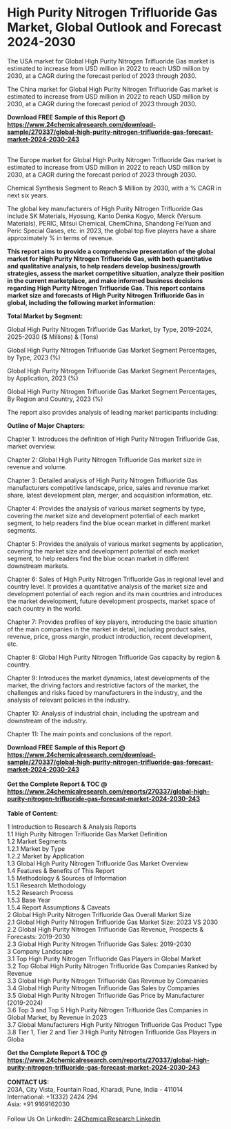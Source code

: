 <h1>High Purity Nitrogen Trifluoride Gas Market, Global Outlook and Forecast 2024-2030</h1><p>The USA market for Global High Purity Nitrogen Trifluoride Gas market is estimated to increase from USD million in 2022 to reach USD million by 2030, at a CAGR during the forecast period of 2023 through 2030.</p><p>
</p><p>The China market for Global High Purity Nitrogen Trifluoride Gas market is estimated to increase from USD million in 2022 to reach USD million by 2030, at a CAGR during the forecast period of 2023 through 2030.</p><div><b>Download FREE Sample of this Report @ 
            <a href="https://www.24chemicalresearch.com/download-sample/270337/global-high-purity-nitrogen-trifluoride-gas-forecast-market-2024-2030-243">
            https://www.24chemicalresearch.com/download-sample/270337/global-high-purity-nitrogen-trifluoride-gas-forecast-market-2024-2030-243</a></b></div><br><p>
</p><p>The Europe market for Global High Purity Nitrogen Trifluoride Gas market is estimated to increase from USD million in 2022 to reach USD million by 2030, at a CAGR during the forecast period of 2023 through 2030.</p><p>
Chemical Synthesis Segment to Reach $ Million by 2030, with a % CAGR in next six years.</p><p>
The global key manufacturers of High Purity Nitrogen Trifluoride Gas include SK Materials, Hyosung, Kanto Denka Kogyo, Merck (Versum Materials), PERIC, Mitsui Chemical, ChemChina, Shandong FeiYuan and Peric Special Gases, etc. in 2023, the global top five players have a share approximately % in terms of revenue.</p><p>
<strong>This report aims to provide a comprehensive presentation of the global market for High Purity Nitrogen Trifluoride Gas, with both quantitative and qualitative analysis, to help readers develop business/growth strategies, assess the market competitive situation, analyze their position in the current marketplace, and make informed business decisions regarding High Purity Nitrogen Trifluoride Gas. This report contains market size and forecasts of High Purity Nitrogen Trifluoride Gas in global, including the following market information:</strong></p><p>
</p><p>
<strong>Total Market by Segment:</strong></p><p>
Global High Purity Nitrogen Trifluoride Gas Market, by Type, 2019-2024, 2025-2030 ($ Millions) &amp; (Tons)</p><p>
Global High Purity Nitrogen Trifluoride Gas Market Segment Percentages, by Type, 2023 (%)</p><p>
</p><p>
Global High Purity Nitrogen Trifluoride Gas Market Segment Percentages, by Application, 2023 (%)</p><p>
</p><p>
Global High Purity Nitrogen Trifluoride Gas Market Segment Percentages, By Region and Country, 2023 (%)</p><p>
</p><p>
The report also provides analysis of leading market participants including:</p><p>
</p><p>
</p><p>
</p><p><strong>Outline of Major Chapters:</strong></p><p>
</p><p>Chapter 1: Introduces the definition of High Purity Nitrogen Trifluoride Gas, market overview.</p><p>
Chapter 2: Global High Purity Nitrogen Trifluoride Gas market size in revenue and volume.</p><p>
Chapter 3: Detailed analysis of High Purity Nitrogen Trifluoride Gas manufacturers competitive landscape, price, sales and revenue market share, latest development plan, merger, and acquisition information, etc.</p><p>
Chapter 4: Provides the analysis of various market segments by type, covering the market size and development potential of each market segment, to help readers find the blue ocean market in different market segments.</p><p>
Chapter 5: Provides the analysis of various market segments by application, covering the market size and development potential of each market segment, to help readers find the blue ocean market in different downstream markets.</p><p>
Chapter 6: Sales of High Purity Nitrogen Trifluoride Gas in regional level and country level. It provides a quantitative analysis of the market size and development potential of each region and its main countries and introduces the market development, future development prospects, market space of each country in the world.</p><p>
Chapter 7: Provides profiles of key players, introducing the basic situation of the main companies in the market in detail, including product sales, revenue, price, gross margin, product introduction, recent development, etc.</p><p>
Chapter 8: Global High Purity Nitrogen Trifluoride Gas capacity by region &amp; country.</p><p>
Chapter 9: Introduces the market dynamics, latest developments of the market, the driving factors and restrictive factors of the market, the challenges and risks faced by manufacturers in the industry, and the analysis of relevant policies in the industry.</p><p>
Chapter 10: Analysis of industrial chain, including the upstream and downstream of the industry.</p><p>
Chapter 11: The main points and conclusions of the report.</p><div><b>Download FREE Sample of this Report @ 
            <a href="https://www.24chemicalresearch.com/download-sample/270337/global-high-purity-nitrogen-trifluoride-gas-forecast-market-2024-2030-243">
            https://www.24chemicalresearch.com/download-sample/270337/global-high-purity-nitrogen-trifluoride-gas-forecast-market-2024-2030-243</a></b></div><br><div><b>Get the Complete Report & TOC @ 
            <a href="https://www.24chemicalresearch.com/reports/270337/global-high-purity-nitrogen-trifluoride-gas-forecast-market-2024-2030-243">
            https://www.24chemicalresearch.com/reports/270337/global-high-purity-nitrogen-trifluoride-gas-forecast-market-2024-2030-243</a></b></div><br>
            <b>Table of Content:</b><p>1 Introduction to Research & Analysis Reports<br />
    1.1 High Purity Nitrogen Trifluoride Gas Market Definition<br />
    1.2 Market Segments<br />
        1.2.1 Market by Type<br />
        1.2.2 Market by Application<br />
    1.3 Global High Purity Nitrogen Trifluoride Gas Market Overview<br />
    1.4 Features & Benefits of This Report<br />
    1.5 Methodology & Sources of Information<br />
        1.5.1 Research Methodology<br />
        1.5.2 Research Process<br />
        1.5.3 Base Year<br />
        1.5.4 Report Assumptions & Caveats<br />
2 Global High Purity Nitrogen Trifluoride Gas Overall Market Size<br />
    2.1 Global High Purity Nitrogen Trifluoride Gas Market Size: 2023 VS 2030<br />
    2.2 Global High Purity Nitrogen Trifluoride Gas Revenue, Prospects & Forecasts: 2019-2030<br />
    2.3 Global High Purity Nitrogen Trifluoride Gas Sales: 2019-2030<br />
3 Company Landscape<br />
    3.1 Top High Purity Nitrogen Trifluoride Gas Players in Global Market<br />
    3.2 Top Global High Purity Nitrogen Trifluoride Gas Companies Ranked by Revenue<br />
    3.3 Global High Purity Nitrogen Trifluoride Gas Revenue by Companies<br />
    3.4 Global High Purity Nitrogen Trifluoride Gas Sales by Companies<br />
    3.5 Global High Purity Nitrogen Trifluoride Gas Price by Manufacturer (2019-2024)<br />
    3.6 Top 3 and Top 5 High Purity Nitrogen Trifluoride Gas Companies in Global Market, by Revenue in 2023<br />
    3.7 Global Manufacturers High Purity Nitrogen Trifluoride Gas Product Type<br />
    3.8 Tier 1, Tier 2 and Tier 3 High Purity Nitrogen Trifluoride Gas Players in Globa</p><div><b>Get the Complete Report & TOC @ 
            <a href="https://www.24chemicalresearch.com/reports/270337/global-high-purity-nitrogen-trifluoride-gas-forecast-market-2024-2030-243">
            https://www.24chemicalresearch.com/reports/270337/global-high-purity-nitrogen-trifluoride-gas-forecast-market-2024-2030-243</a></b></div><br><b>CONTACT US:</b><br>
            203A, City Vista, Fountain Road, Kharadi, Pune, India - 411014<br>
            International: +1(332) 2424 294<br>
            Asia: +91 9169162030 <br><br>
            Follow Us On LinkedIn: <a href="https://www.linkedin.com/company/24chemicalresearch/">24ChemicalResearch LinkedIn</a>